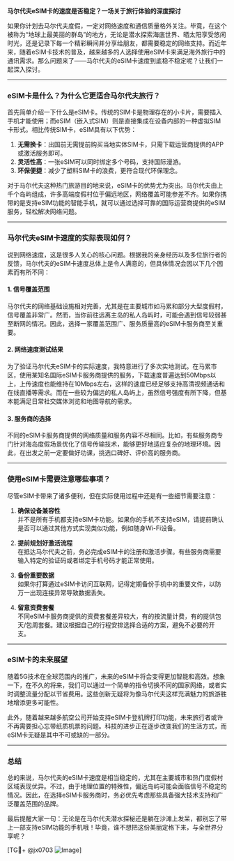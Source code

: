 **马尔代夫eSIM卡的速度是否稳定？一场关于旅行体验的深度探讨**

如果你计划去马尔代夫度假，一定对网络速度和通信质量格外关注。毕竟，在这个被称为“地球上最美丽的群岛”的地方，无论是潜水探索海底世界、晒太阳享受悠闲时光，还是记录下每一个精彩瞬间并分享给朋友，都需要稳定的网络支持。而近年来，随着eSIM卡技术的普及，越来越多的人选择使用eSIM卡来满足海外旅行中的通讯需求。那么问题来了——马尔代夫的eSIM卡速度到底稳不稳定呢？让我们一起深入探讨。

---

### **eSIM卡是什么？为什么它更适合马尔代夫旅行？**

首先简单介绍一下什么是eSIM卡。传统的SIM卡是物理存在的小卡片，需要插入手机才能使用；而eSIM（嵌入式SIM）则是直接集成在设备内部的一种虚拟SIM卡形式。相比传统SIM卡，eSIM具有以下优势：

1. **无需换卡**：出国前无需提前购买当地实体SIM卡，只需下载运营商提供的APP或激活服务即可。
2. **灵活性高**：一张eSIM可以同时绑定多个号码，支持国际漫游。
3. **环保便捷**：减少了塑料SIM卡的浪费，更符合现代环保理念。

对于马尔代夫这种热门旅游目的地来说，eSIM卡的优势尤为突出。马尔代夫由上千个岛屿组成，许多高端度假村位于偏远地区，网络覆盖可能参差不齐。如果你携带的是支持eSIM功能的智能手机，就可以通过选择可靠的国际运营商提供的eSIM服务，轻松解决网络问题。

---

### **马尔代夫eSIM卡速度的实际表现如何？**

说到网络速度，这是很多人关心的核心问题。根据我的亲身经历以及多位旅行者的反馈，马尔代夫的eSIM卡速度总体上是令人满意的，但具体情况会因以下几个因素而有所不同：

#### **1. 信号覆盖范围**
马尔代夫的网络基础设施相对完善，尤其是在主要城市如马累和部分大型度假村，信号覆盖非常广。然而，当你前往远离主岛的私人岛屿时，可能会遇到信号较弱甚至断网的情况。因此，选择一家覆盖范围广、服务质量高的eSIM卡服务商至关重要。

#### **2. 网络速度测试结果**
为了验证马尔代夫eSIM卡的实际速度，我特意进行了多次实地测试。在马累市区，使用某知名国际eSIM卡服务商提供的服务，下载速度普遍达到50Mbps以上，上传速度也能维持在10Mbps左右，这样的速度已经足够支持高清视频通话和在线直播等需求。而在一些较为偏远的私人岛屿上，虽然信号强度有所下降，但基本能满足日常社交媒体浏览和地图导航的需求。

#### **3. 服务商的选择**
不同的eSIM卡服务商提供的网络质量和服务内容不尽相同。比如，有些服务商专门针对海岛度假场景优化了信号传输技术，能够更好地适应复杂的地理环境。因此，在出发之前一定要做好功课，挑选口碑好、评价高的服务商。

---

### **使用eSIM卡需要注意哪些事项？**

尽管eSIM卡带来了诸多便利，但在实际使用过程中还是有一些细节需要注意：

1. **确保设备兼容性**  
   并不是所有手机都支持eSIM卡功能。如果你的手机不支持eSIM，请提前确认是否可以通过其他方式实现类似功能，例如随身Wi-Fi设备。

2. **提前规划好激活流程**  
   在抵达马尔代夫之前，务必完成eSIM卡的注册和激活步骤。有些服务商需要输入特定的验证码或者绑定手机号码才能正常使用。

3. **备份重要数据**  
   如果你打算通过eSIM卡访问互联网，记得定期备份手机中的重要文件，以防万一出现连接异常导致数据丢失。

4. **留意资费套餐**  
   不同eSIM卡服务商提供的资费套餐差异较大，有的按流量计费，有的提供包天/包周套餐。建议根据自己的行程安排选择合适的方案，避免不必要的开支。

---

### **eSIM卡的未来展望**

随着5G技术在全球范围内的推广，未来的eSIM卡将会变得更加智能和高效。想象一下，在不久的将来，我们可以通过一个简单的指令切换不同的国家网络，或者实时调整流量分配以节省费用。这些创新无疑将为像马尔代夫这样充满魅力的旅游胜地增添更多可能性。

此外，随着越来越多航空公司开始支持eSIM卡登机牌打印功能，未来旅行者或许不再需要担心忘带纸质机票的问题。科技的进步正在逐步改变我们的生活方式，而eSIM卡无疑是其中不可或缺的一部分。

---

### **总结**

总的来说，马尔代夫的eSIM卡速度是相当稳定的，尤其在主要城市和热门度假村区域表现优异。不过，由于地理位置的特殊性，偏远岛屿可能会面临信号不稳定的情况。因此，在选择eSIM卡服务商时，务必优先考虑那些具备强大技术支持和广泛覆盖范围的品牌。

最后提醒大家一句：无论是在马尔代夫潜水探秘还是躺在沙滩上发呆，都别忘了带上一部支持eSIM功能的手机哦！毕竟，谁不想把这份美丽定格下来，与全世界分享呢？

[TG💪+ @jx0703 ![Image](https://github.com/user-attachments/assets/dbca1d08-cadb-493c-b0ec-ad6f7a83f270)]